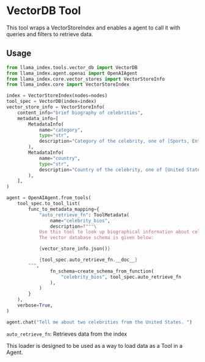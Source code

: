 # VectorDB Tool

This tool wraps a VectorStoreIndex and enables a agent to call it with queries and filters to retrieve data.

## Usage

```python
from llama_index.tools.vector_db import VectorDB
from llama_index.agent.openai import OpenAIAgent
from llama_index.core.vector_stores import VectorStoreInfo
from llama_index.core import VectorStoreIndex

index = VectorStoreIndex(nodes=nodes)
tool_spec = VectorDB(index=index)
vector_store_info = VectorStoreInfo(
    content_info="brief biography of celebrities",
    metadata_info=[
        MetadataInfo(
            name="category",
            type="str",
            description="Category of the celebrity, one of [Sports, Entertainment, Business, Music]",
        ),
        MetadataInfo(
            name="country",
            type="str",
            description="Country of the celebrity, one of [United States, Barbados, Portugal]",
        ),
    ],
)

agent = OpenAIAgent.from_tools(
    tool_spec.to_tool_list(
        func_to_metadata_mapping={
            "auto_retrieve_fn": ToolMetadata(
                name="celebrity_bios",
                description=f"""\
            Use this tool to look up biographical information about celebrities.
            The vector database schema is given below:

            {vector_store_info.json()}

            {tool_spec.auto_retrieve_fn.__doc__}
        """,
                fn_schema=create_schema_from_function(
                    "celebrity_bios", tool_spec.auto_retrieve_fn
                ),
            )
        }
    ),
    verbose=True,
)

agent.chat("Tell me about two celebrities from the United States. ")
```

`auto_retrieve_fn`: Retrieves data from the index

This loader is designed to be used as a way to load data as a Tool in a Agent.
